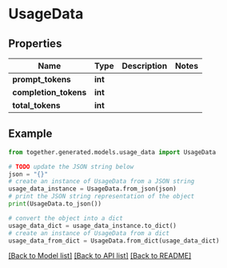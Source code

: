 # UsageData


## Properties

Name | Type | Description | Notes
------------ | ------------- | ------------- | -------------
**prompt_tokens** | **int** |  |
**completion_tokens** | **int** |  |
**total_tokens** | **int** |  |

## Example

```python
from together.generated.models.usage_data import UsageData

# TODO update the JSON string below
json = "{}"
# create an instance of UsageData from a JSON string
usage_data_instance = UsageData.from_json(json)
# print the JSON string representation of the object
print(UsageData.to_json())

# convert the object into a dict
usage_data_dict = usage_data_instance.to_dict()
# create an instance of UsageData from a dict
usage_data_from_dict = UsageData.from_dict(usage_data_dict)
```
[[Back to Model list]](../README.md#documentation-for-models) [[Back to API list]](../README.md#documentation-for-api-endpoints) [[Back to README]](../README.md)
